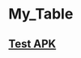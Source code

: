 # My_Table
## [Test APK](https://drive.google.com/file/d/1iNx34wLzl-KIPBKcDNOwHD08gFlh2wao/view?usp=sharing/ "Click to Download")
